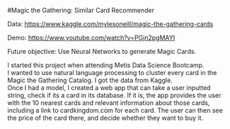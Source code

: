 #Magic the Gathering: Similar Card Recommender

Data: https://www.kaggle.com/mylesoneill/magic-the-gathering-cards 

Demo: https://www.youtube.com/watch?v=PGjn2pgMAYI

Future objective: Use Neural Networks to generate Magic Cards. 
  
I started this project when attending Metis Data Science Bootcamp.  
I wanted to use natural language processing to cluster every card in the Magic the Gathering Catalog. I got the data from Kaggle.  
Once I had a model, I created a web app that can take a user inputted string, check if its a card in its database. If it is, the app provides the user with the 10 nearest cards and relevant information about those cards, including a link to cardkingdom.com for each card. The user can then see the price of the card there, and decide whether they want to buy it.
